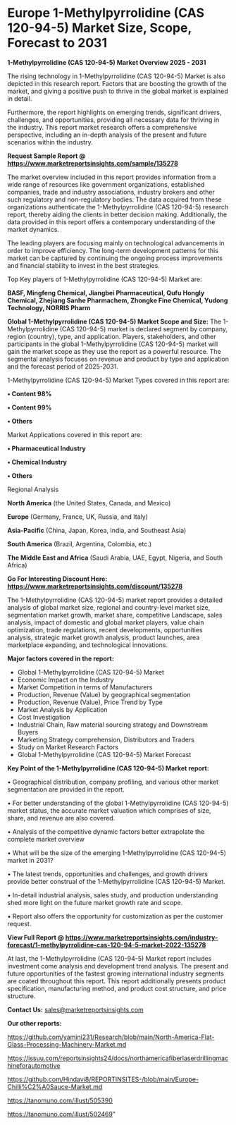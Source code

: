  # Europe 1-Methylpyrrolidine (CAS 120-94-5) Market Size, Scope, Forecast to 2031

<Strong> 1-Methylpyrrolidine (CAS 120-94-5) Market Overview 2025 - 2031</strong>

The rising technology in 1-Methylpyrrolidine (CAS 120-94-5) Market is also depicted in this research report. Factors that are boosting the growth of the market, and giving a positive push to thrive in the global market is explained in detail.

Furthermore, the report highlights on emerging trends, significant drivers, challenges, and opportunities, providing all necessary data for thriving in the industry. This report market research offers a comprehensive perspective, including an in-depth analysis of the present and future scenarios within the industry.

<strong>Request Sample Report @ <a href=https://www.marketreportsinsights.com/sample/135278>https://www.marketreportsinsights.com/sample/135278</a></strong>

The market overview included in this report provides information from a wide range of resources like government organizations, established companies, trade and industry associations, industry brokers and other such regulatory and non-regulatory bodies. The data acquired from these organizations authenticate the 1-Methylpyrrolidine (CAS 120-94-5) research report, thereby aiding the clients in better decision making. Additionally, the data provided in this report offers a contemporary understanding of the market dynamics.

The leading players are focusing mainly on technological advancements in order to improve efficiency. The long-term development patterns for this market can be captured by continuing the ongoing process improvements and financial stability to invest in the best strategies.

Top Key players of 1-Methylpyrrolidine (CAS 120-94-5) Market are:

<strong>BASF, Mingfeng Chemical, Jiangbei Pharmaceutical, Qufu Hongly Chemical, Zhejiang Sanhe Pharmachem, Zhongke Fine Chemical, Yudong Technology, NORRIS Pharm</strong>

<strong><b>Global 1-Methylpyrrolidine (CAS 120-94-5) Market Scope and Size:</b></strong>
The 1-Methylpyrrolidine (CAS 120-94-5) market is declared segment by company, region (country), type, and application. Players, stakeholders, and other participants in the global 1-Methylpyrrolidine (CAS 120-94-5) market will gain the market scope as they use the report as a powerful resource. The segmental analysis focuses on revenue and product by type and application and the forecast period of 2025-2031.

1-Methylpyrrolidine (CAS 120-94-5) Market Types covered in this report are:

<strong>• Content 98%

• Content 99%

• Others</strong>

Market Applications covered in this report are:

<strong>• Pharmaceutical Industry

• Chemical Industry

• Others</strong> 

Regional Analysis

<strong>North America</strong> (the United States, Canada, and Mexico)

<strong>Europe</strong> (Germany, France, UK, Russia, and Italy)

<strong>Asia-Pacific</strong> (China, Japan, Korea, India, and Southeast Asia)

<strong>South America</strong> (Brazil, Argentina, Colombia, etc.)

<strong>The Middle East and Africa</strong> (Saudi Arabia, UAE, Egypt, Nigeria, and South Africa)

<strong>Go For Interesting Discount Here: <a href=https://www.marketreportsinsights.com/discount/135278>https://www.marketreportsinsights.com/discount/135278</a></strong>

The 1-Methylpyrrolidine (CAS 120-94-5) market report provides a detailed analysis of global market size, regional and country-level market size, segmentation market growth, market share, competitive Landscape, sales analysis, impact of domestic and global market players, value chain optimization, trade regulations, recent developments, opportunities analysis, strategic market growth analysis, product launches, area marketplace expanding, and technological innovations.

<strong><b>Major factors covered in the report:</b></strong>
<ul>
  <li>Global 1-Methylpyrrolidine (CAS 120-94-5) Market </li>
  <li>Economic Impact on the Industry</li>
  <li>Market Competition in terms of Manufacturers</li>
  <li>Production, Revenue (Value) by geographical segmentation</li>
  <li>Production, Revenue (Value), Price Trend by Type</li>
  <li>Market Analysis by Application</li>
  <li>Cost Investigation</li>
  <li>Industrial Chain, Raw material sourcing strategy and Downstream Buyers</li>
  <li>Marketing Strategy comprehension, Distributors and Traders</li>
  <li>Study on Market Research Factors</li>
  <li>Global 1-Methylpyrrolidine (CAS 120-94-5) Market Forecast</li>
</ul>

<strong><b>Key Point of the 1-Methylpyrrolidine (CAS 120-94-5) Market report:</b></strong>

• Geographical distribution, company profiling, and various other market segmentation are provided in the report.

• For better understanding of the global 1-Methylpyrrolidine (CAS 120-94-5) market status, the accurate market valuation which comprises of size, share, and revenue are also covered.

• Analysis of the competitive dynamic factors better extrapolate the complete market overview

• What will be the size of the emerging 1-Methylpyrrolidine (CAS 120-94-5) market in 2031?

• The latest trends, opportunities and challenges, and growth drivers provide better construal of the 1-Methylpyrrolidine (CAS 120-94-5) Market.

• In-detail industrial analysis, sales study, and production understanding shed more light on the future market growth rate and scope.

• Report also offers the opportunity for customization as per the customer request.

<strong><b>View Full Report @ <a href=https://www.marketreportsinsights.com/industry-forecast/1-methylpyrrolidine-cas-120-94-5-market-2022-135278>https://www.marketreportsinsights.com/industry-forecast/1-methylpyrrolidine-cas-120-94-5-market-2022-135278</a></b></strong>


At last, the 1-Methylpyrrolidine (CAS 120-94-5) Market report includes investment come analysis and development trend analysis. The present and future opportunities of the fastest growing international industry segments are coated throughout this report. This report additionally presents product specification, manufacturing method, and product cost structure, and price structure.

<strong>Contact Us:</strong>
sales@marketreportsinsights.com

<strong>Our other reports:</strong>

<a href=https://github.com/yamini231/Research/blob/main/North-America-Flat-Glass-Processing-Machinery-Market.md>https://github.com/yamini231/Research/blob/main/North-America-Flat-Glass-Processing-Machinery-Market.md</a>

<a href=https://issuu.com/reportsinsights24/docs/northamericafiberlaserdrillingmachineforautomotive>https://issuu.com/reportsinsights24/docs/northamericafiberlaserdrillingmachineforautomotive</a>

<a href=https://github.com/Hindavi8/REPORTINSITES-/blob/main/Europe-Chilli%C2%A0Sauce-Market.md>https://github.com/Hindavi8/REPORTINSITES-/blob/main/Europe-Chilli%C2%A0Sauce-Market.md</a>

<a href=https://tanomuno.com/illust/505390>https://tanomuno.com/illust/505390</a>

<a href=https://tanomuno.com/illust/502469>https://tanomuno.com/illust/502469</a>"
